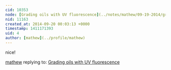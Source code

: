 ```yaml
---
cid: 10353
node: [Grading oils with UV fluorescence](../notes/mathew/09-19-2014/grading-oils-with-uv-fluorescence)
nid: 11163
created_at: 2014-09-20 00:03:13 +0000
timestamp: 1411171393
uid: 4
author: [mathew](../profile/mathew)
---
```


nice!

[mathew](../profile/mathew) replying to: [Grading oils with UV fluorescence](../notes/mathew/09-19-2014/grading-oils-with-uv-fluorescence)

